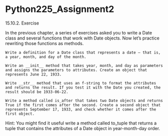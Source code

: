 ﻿# Python225_Assignment2

15.10.2. Exercise

In the previous chapter, a series of exercises asked you to write a Date class and several functions that work with Date objects. Now let’s practice rewriting those functions as methods.

    Write a definition for a Date class that represents a date – that is, a year, month, and day of the month.

    Write an __init__ method that takes year, month, and day as parameters and assigns the parameters to attributes. Create an object that represents June 22, 1933.

    Write __str__ method that uses an f-string to format the attributes and returns the result. If you test it with the Date you created, the result should be 1933-06-22.

    Write a method called is_after that takes two Date objects and returns True if the first comes after the second. Create a second object that represents September 17, 1933, and check whether it comes after the first object.

Hint: You might find it useful write a method called to_tuple that returns a tuple that contains the attributes of a Date object in year-month-day order.
